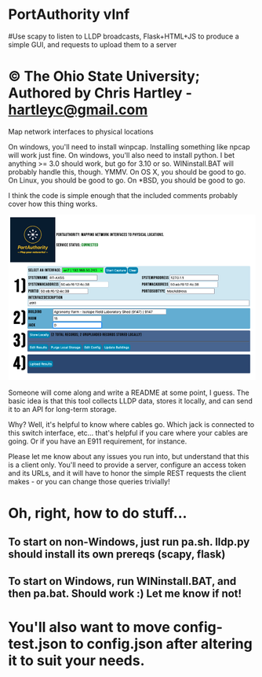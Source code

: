 # PortAuthority vInf
#Use scapy to listen to LLDP broadcasts, Flask+HTML+JS to produce a simple GUI, and requests to upload them to a server
# © The Ohio State University; Authored by Chris Hartley - hartleyc@gmail.com

Map network interfaces to physical locations

On windows, you'll need to install winpcap.  Installing something like npcap will work just fine.
On windows, you'll also need to install python.  I bet anything >= 3.0 should work, but go for 3.10 or so.
WINinstall.BAT will probably handle this, though. YMMV.
On OS X, you should be good to go.
On Linux, you should be good to go.
On *BSD, you should be good to go.

I think the code is simple enough that the included comments probably cover how this thing works.

![PortAuthorityScreenShot1.png](./PortAuthorityScreenShot1.png)

Someone will come along and write a README at some point, I guess.  The basic idea is that this tool collects LLDP data, stores it locally, and can send it to an API for long-term storage.  

Why?  Well, it's helpful to know where cables go.  Which jack is connected to this switch interface, etc... that's helpful if you care where your cables are going.  Or if you have an E911 requirement, for instance.

Please let me know about any issues you run into, but understand that this is a client only.  You'll need to provide a server, configure an access token and its URLs, and it will have to honor the simple REST requests the client makes - or you can change those queries trivially!

# Oh, right, how to do stuff...

## To start on non-Windows, just run pa.sh.  lldp.py should install its own prereqs (scapy, flask)
## To start on Windows, run WINinstall.BAT, and then pa.bat.  Should work :)  Let me know if not!

# You'll also want to move config-test.json to config.json after altering it to suit your needs.
